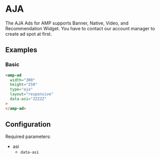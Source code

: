 <!---
Copyright 2018 The AMP HTML Authors. All Rights Reserved.

Licensed under the Apache License, Version 2.0 (the "License");
you may not use this file except in compliance with the License.
You may obtain a copy of the License at

      http://www.apache.org/licenses/LICENSE-2.0

Unless required by applicable law or agreed to in writing, software
distributed under the License is distributed on an "AS-IS" BASIS,
WITHOUT WARRANTIES OR CONDITIONS OF ANY KIND, either express or implied.
See the License for the specific language governing permissions and
limitations under the License.
-->

# AJA

The AJA Ads for AMP supports Banner, Native, Video, and Recommendation Widget.
You have to contact our account manager to create ad spot at first.

## Examples

### Basic

```html
<amp-ad
  width="300"
  height="250"
  type="aja"
  layout="responsive"
  data-asi="ZZZZZ"
>
</amp-ad>
```

## Configuration

Required parameters:

- asi
  - `data-asi`
